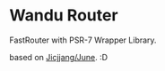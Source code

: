 Wandu Router
===

FastRouter with PSR-7 Wrapper Library.

based on [Jicjjang/June](https://github.com/jicjjang/June). :D